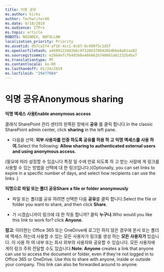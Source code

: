 ```yaml
---
title: 익명 공유
ms.author: kirks
author: Techwriter40
ms.date: 9/18/2018
ms.audience: ITPro
ms.topic: article
ROBOTS: NOINDEX, NOFOLLOW
localization_priority: Priority
ms.assetid: d57ca274-af16-4cc1-8c67-8c499f5c1d37
ms.openlocfilehash: a4699122942b6c9f32063709426b4b6e8a61aa82
ms.sourcegitcommit: e2864efcfb493b6e46b662b746661a61232bdba7
ms.translationtype: MT
ms.contentlocale: ko-KR
ms.lasthandoff: 01/24/2019
ms.locfileid: "29477804"
---
```

# <a name="anonymous-sharing"></a><span data-ttu-id="fbebb-102">익명 공유</span><span class="sxs-lookup"><span data-stu-id="fbebb-102">Anonymous sharing</span></span>

 <span data-ttu-id="fbebb-103">**익명 액세스 사용**</span><span class="sxs-lookup"><span data-stu-id="fbebb-103">**Enable anonymous access**</span></span>
  
<span data-ttu-id="fbebb-104">클래식 SharePoint 관리 센터의 왼쪽된 창에서 **공유** 를 클릭 합니다.</span><span class="sxs-lookup"><span data-stu-id="fbebb-104">In the classic SharePoint admin center, click **sharing** in the left pane.</span></span> 
  
- <span data-ttu-id="fbebb-105">다음을 선택: **외부 사용자를 인증 하도록 공유를 허용 하 고 익명 액세스를 사용 하 여.**</span><span class="sxs-lookup"><span data-stu-id="fbebb-105">Select the following: **Allow sharing to authenticated external users and using anonymous access.**</span></span>
  
<span data-ttu-id="fbebb-106">(필요에 따라 설정할 수 있습니다 특정 일 수에 만료 되도록 하 고 받는 사람에 게 링크를 사용할 수 있는 방법을 선택에 대 한 링크입니다.)</span><span class="sxs-lookup"><span data-stu-id="fbebb-106">(Optionally, you can set links to expire in a specific number of days, and select how recipients can use the links .)</span></span>
    
 <span data-ttu-id="fbebb-107">**익명으로 파일 또는 폴더 공유**</span><span class="sxs-lookup"><span data-stu-id="fbebb-107">**Share a file or folder anonymously**</span></span>
  
- <span data-ttu-id="fbebb-108">파일 또는 폴더를 공유 하려면 선택한 다음 **공유**를 클릭 합니다.</span><span class="sxs-lookup"><span data-stu-id="fbebb-108">Select the file or folder you want to share, and then click **Share**.</span></span> 
    
- <span data-ttu-id="fbebb-109">가 시겠습니까이 링크에 대 한 작동 합니까? 클릭 **누구나.**</span><span class="sxs-lookup"><span data-stu-id="fbebb-109">Who would you like this link to work for? click **Anyone.**</span></span>
  
 <span data-ttu-id="fbebb-p101">**참고**: 이러한는 Office 365 또는 OneDrive에 로그인 하지 않은 경우에 문서 또는 폴더에 액세스 하는데 사용할 수 있는 모든 사용자가 링크를 생성 하는 **모든 사용자가** 있습니다. 이 사용 하 여 내부 또는 회사 외부의 사용자와 공유할 수 있습니다. 모든 사용자에 게이 링크 주위 전달할 수도 있습니다.</span><span class="sxs-lookup"><span data-stu-id="fbebb-p101">**Note**: **Anyone** creates a link that anyone can use to access the document or folder, even if they're not logged in to Office 365 or OneDrive. Use this to share with anyone, inside or outside your company. This link can also be forwarded around to anyone.</span></span> 
    

